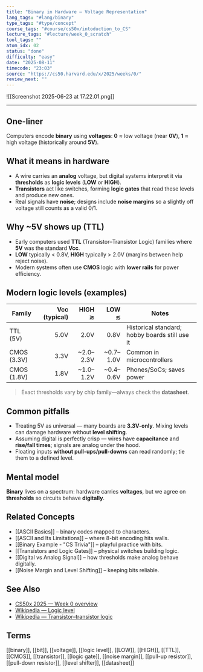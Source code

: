 ```yaml
---
title: "Binary in Hardware — Voltage Representation"  
lang_tags: "#lang/binary"
type_tags: "#type/concept"
course_tags: "#course/cs50x/intoduction_to_CS"
lecture_tags: "#lecture/week_0_scratch"
tool_tags: ""
atom_idx: 02
status: "done"
difficulty: "easy"
date: "2025-08-11"
timecode: "23:03"
source: "https://cs50.harvard.edu/x/2025/weeks/0/"
review_next: ""
---
```


![[Screenshot 2025-06-23 at 17.22.01.png]]

---

## **One-liner**

Computers encode **binary** using **voltages**: **0** ≈ low voltage (near **0V**), **1** ≈ high voltage (historically around **5V**).

## What it means in hardware

- A wire carries an **analog** voltage, but digital systems interpret it via **thresholds** as **logic levels** (**LOW** or **HIGH**).  
- **Transistors** act like switches, forming **logic gates** that read these levels and produce new ones.  
- Real signals have **noise**; designs include **noise margins** so a slightly off voltage still counts as a valid 0/1.

## Why ~5V shows up (TTL)

- Early computers used **TTL** (Transistor–Transistor Logic) families where **5V** was the standard **Vcc**.  
- **LOW** typically \< 0.8V, **HIGH** typically \> 2.0V (margins between help reject noise).  
- Modern systems often use **CMOS** logic with **lower rails** for power efficiency.

## Modern logic levels (examples)

| Family | Vcc (typical) | HIGH ≳ | LOW ≲ | Notes |
|---|---:|---:|---:|---|
| TTL (5V) | 5.0V | 2.0V | 0.8V | Historical standard; hobby boards still use it |
| CMOS (3.3V) | 3.3V | ~2.0–2.3V | ~0.7–1.0V | Common in microcontrollers |
| CMOS (1.8V) | 1.8V | ~1.0–1.2V | ~0.4–0.6V | Phones/SoCs; saves power |

> Exact thresholds vary by chip family—always check the **datasheet**.

## Common pitfalls

- Treating 5V as universal — many boards are **3.3V-only**. Mixing levels can damage hardware without **level shifting**.  
- Assuming digital is perfectly crisp — wires have **capacitance** and **rise/fall times**; signals are analog under the hood.  
- Floating inputs **without pull-ups/pull-downs** can read randomly; tie them to a defined level.

## Mental model

**Binary** lives on a spectrum: hardware carries **voltages**, but we agree on **thresholds** so circuits behave **digitally**.

## Related Concepts

- [[ASCII Basics]] – binary codes mapped to characters.  
- [[ASCII and Its Limitations]] – where 8-bit encoding hits walls.  
- [[Binary Example - "CS Trivia"]] – playful practice with bits.  
- [[Transistors and Logic Gates]] – physical switches building logic.  
- [[Digital vs Analog Signal]] – how thresholds make analog behave digitally.  
- [[Noise Margin and Level Shifting]] – keeping bits reliable.  

## See Also

- [CS50x 2025 — Week 0 overview](https://cs50.harvard.edu/x/2025/weeks/0/)  
- [Wikipedia — Logic level](https://en.wikipedia.org/wiki/Logic_level)  
- [Wikipedia — Transistor–transistor logic](https://en.wikipedia.org/wiki/Transistor%E2%80%93transistor_logic)

## Terms

[[binary]], [[bit]], [[voltage]], [[logic level]], [[LOW]], [[HIGH]], [[TTL]], [[CMOS]], [[transistor]], [[logic gate]], [[noise margin]], [[pull-up resistor]], [[pull-down resistor]], [[level shifter]], [[datasheet]]
